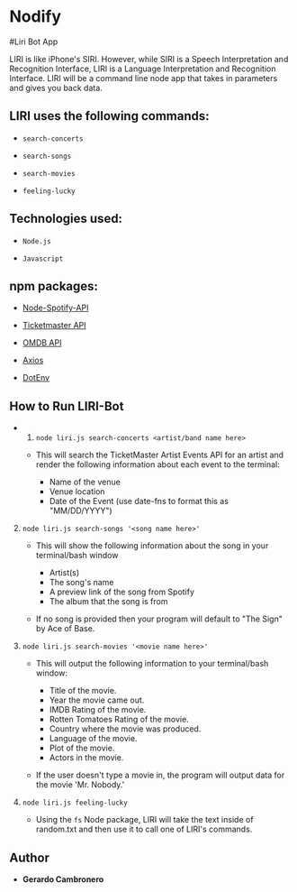 # Nodify
#Liri Bot App

LIRI is like iPhone's SIRI. However, while SIRI is a Speech Interpretation and Recognition Interface, LIRI is a Language Interpretation and Recognition Interface. LIRI will be a command line node app that takes in parameters and gives you back data.

## LIRI uses the following commands:
   * `search-concerts`

   * `search-songs`

   * `search-movies`

   * `feeling-lucky`

## Technologies used:

   * `Node.js`

   * `Javascript`

## npm packages: 

   * [Node-Spotify-API](https://www.npmjs.com/package/node-spotify-api)

   * [Ticketmaster API](https://developer.ticketmaster.com/products-and-docs/apis/getting-started/)

   * [OMDB API](http://www.omdbapi.com)

   * [Axios](https://www.npmjs.com/package/axios)

   * [DotEnv](https://www.npmjs.com/package/dotenv)

## How to Run LIRI-Bot
* 1. `node liri.js search-concerts <artist/band name here>`

   * This will search the TicketMaster Artist Events API for an artist and render the following information about each event to the terminal:

     * Name of the venue
     * Venue location
     * Date of the Event (use date-fns to format this as "MM/DD/YYYY")

2. `node liri.js search-songs '<song name here>'`

   * This will show the following information about the song in your terminal/bash window

     * Artist(s)
     * The song's name
     * A preview link of the song from Spotify
     * The album that the song is from

   * If no song is provided then your program will default to "The Sign" by Ace of Base.

3. `node liri.js search-movies '<movie name here>'`
   * This will output the following information to your terminal/bash window:
   
     * Title of the movie.
     * Year the movie came out.
     * IMDB Rating of the movie.
     * Rotten Tomatoes Rating of the movie.
     * Country where the movie was produced.
     * Language of the movie.
     * Plot of the movie.
     * Actors in the movie.
       
   * If the user doesn't type a movie in, the program will output data for the movie 'Mr. Nobody.'

4. `node liri.js feeling-lucky`
   * Using the `fs` Node package, LIRI will take the text inside of random.txt and then use it to call one of LIRI's commands.

## Author
* **Gerardo Cambronero** 
